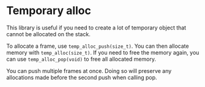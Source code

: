 Temporary alloc
===============

This library is useful if you need to create a lot of temporary object that
cannot be allocated on the stack.

To allocate a frame, use `temp_alloc_push(size_t)`. You can then allocate memory
with `temp_alloc(size_t)`. If you need to free the memory again, you can use
`temp_alloc_pop(void)` to free all allocated memory.

You can push multiple frames at once. Doing so will preserve any allocations made
before the second push when calling pop.
